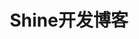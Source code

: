 ---
title: Shine开发博客
layout: home
hero:
  name: Shine开发博客
  text: 我记录开发日志的博客
  tagline: 在这里可以看到我开发的故事，还有项目开发的进度
  image:
    src: /sudaqishui.webp
    alt: logo
  actions:
    - theme: brand
      text: 关于开发博客 →
      link: /xxx.md
    - theme: alt
      text: 开发安排与畅想
      link: /xxx.md

features:
  - icon: 🕹️
    title: 独立游戏博客的开发日志
    details: 记录开发进度和日常，分享有趣的想法和开发中的灵感与想法。
    link: /Indie_Games_Blog/2023_9_15.md
    linkText: 了解更多
  # - icon: ⚡️
  #   title: 游戏引擎
  #   details: 前端八股，踩坑小贴士
  #   link: /EasyEngine/getting-started.md
  #   linkText: 了解更多
  # - icon: 🖖
  #   title: LUA语言复刻
  #   details: 用JS攻克leetode题库
  #   link: /EasyLua/getting-started.md
  #   linkText: 了解更多
  # - icon: 🛠️
  #   title: 博客后端
  #   details: 开源简单的前端技术DEMO
  #   link: /AcrylicServer/getting-started.md
  #   linkText: 了解更多
  # - icon: 🖖
  #   title: Qexo魔改教程集合站
  #   details: 用JS攻克leetode题库
  #   link: /EasyLua/getting-started.md
  #   linkText: 了解更多
  # - icon: 🛠️
  #   title: 引导系统
  #   details: 开源简单的前端技术DEMO
  #   link: /AcrylicServer/getting-started.md
  #   linkText: 了解更多
---